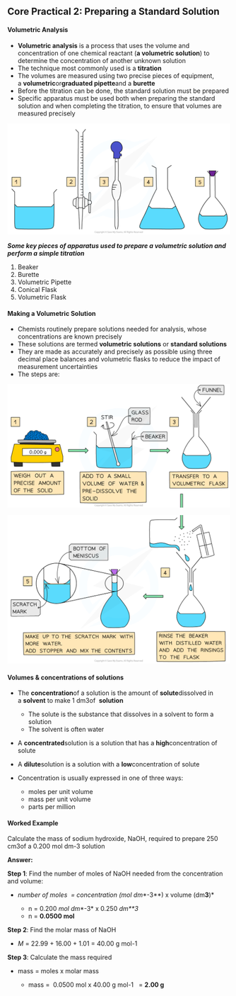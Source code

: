## Core Practical 2: Preparing a Standard Solution

#### Volumetric Analysis

* **Volumetric analysis** is a process that uses the volume and concentration of one chemical reactant (**a volumetric solution**) to determine the concentration of another unknown solution
* The technique most commonly used is a **titration**
* The volumes are measured using two precise pieces of equipment, a **volumetric**or**graduated pipette**and a **burette**
* Before the titration can be done, the standard solution must be prepared
* Specific apparatus must be used both when preparing the standard solution and when completing the titration, to ensure that volumes are measured precisely

![Volumetric analysis apparatus, downloadable AS & A Level Chemistry revision notes](Volumetric-analysis-apparatus.png)

***Some key pieces of apparatus used to prepare a volumetric solution and perform a simple titration***

1. Beaker
2. Burette
3. Volumetric Pipette
4. Conical Flask
5. Volumetric Flask

#### Making a Volumetric Solution

* Chemists routinely prepare solutions needed for analysis, whose concentrations are known precisely
* These solutions are termed **volumetric solutions** or **standard solutions**
* They are made as accurately and precisely as possible using three decimal place balances and volumetric flasks to reduce the impact of measurement uncertainties
* The steps are:

![Preparing a standard solution (1), downloadable IB Chemistry revision notes](1.2.7-Preparing-a-standard-solution-1.png)

![Preparing a standard solution (2), downloadable IB Chemistry revision notes](1.2.7-Preparing-a-standard-solution-2_1.png)

#### Volumes & concentrations of solutions

* The **concentration**of a solution is the amount of **solute**dissolved in a **solvent** to make 1 dm3of  **solution**

  + The solute is the substance that dissolves in a solvent to form a solution
  + The solvent is often water
* A **concentrated**solution is a solution that has a **high**concentration of solute
* A **dilute**solution is a solution with a **low**concentration of solute
* Concentration is usually expressed in one of three ways:

  + moles per unit volume
  + mass per unit volume
  + parts per million

#### Worked Example

Calculate the mass of sodium hydroxide, NaOH, required to prepare 250 cm3of a 0.200 mol dm-3 solution

**Answer:**

**Step 1**: Find the number of moles of NaOH needed from the concentration and volume:

* *number of moles  = concentration (mol dm**-3**) x volume (dm**3**)*

  + n = 0.200 *mol dm**-3* x 0.250 *dm**3*
  + n = **0.0500 mol**

**Step 2**: Find the molar mass of NaOH

* *M* = 22.99 + 16.00 + 1.01 = 40.00 g mol-1

**Step 3**: Calculate the mass required

* mass = moles x molar mass

  + mass =  0.0500 mol x 40.00 g mol-1   = **2.00 g**